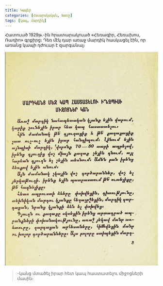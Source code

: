 ```yaml
---
title: Կապեր
categories: [Հասարակական, Խառը]
tags: [կապ, մարդիկ]
---
```


Հատուած 1929թ.-ին հրատարակուած «Հեռագիր, Հեռախոս, Ռադիո» գրքիրց։ Դեռ մէկ դար առաջ մարդիկ հասկացել էին, որ առանց կապի դժուար է զարգանալ։

![հատուած գրքից](/uploads/hhr-page-1.png)

> <span style="display:none">Այս բոլորը ստիպեցին մարդ</span>-կանց մտածել իրար հետ կապ հաստատելու միջոցների մասին։
